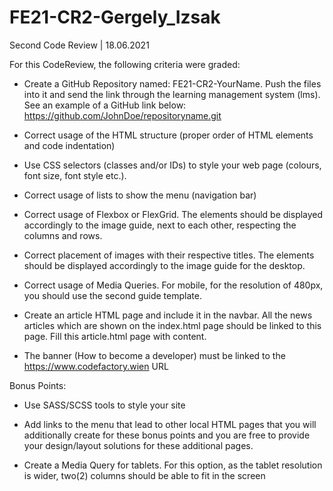 <h1>FE21-CR2-Gergely_Izsak</h1>

Second Code Review | 18.06.2021

For this CodeReview, the following criteria were graded:

 - Create a GitHub Repository named: FE21-CR2-YourName. Push the files into it and send the link through the learning management system (lms). See an example of a GitHub link below: https://github.com/JohnDoe/repositoryname.git

 - Correct usage of the HTML structure (proper order of HTML elements and code indentation)

 - Use CSS selectors (classes and/or IDs) to style your web page (colours, font size, font style etc.).

 - Correct usage of lists to show the menu (navigation bar)

 - Correct usage of Flexbox or FlexGrid. The elements should be displayed accordingly to the image guide, next to each other, respecting the columns and rows.

 - Correct placement of images with their respective titles. The elements should be displayed accordingly to the image guide for the desktop.

 - Correct usage of Media Queries. For mobile, for the resolution of 480px, you should use the second guide template.

 - Create an article HTML page and include it in the navbar. All the news articles which are shown on the index.html page should be linked to this page. Fill this article.html page with content.

 - The banner (How to become a developer) must be linked to the https://www.codefactory.wien URL

Bonus Points:

 - Use SASS/SCSS tools to style your site

 - Add links to the menu that lead to other local HTML pages that you will additionally create for these bonus points and you are free to provide your design/layout solutions for these additional pages.

 - Create a Media Query for tablets. For this option, as the tablet resolution is wider, two(2) columns should be able to fit in the screen
